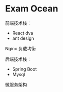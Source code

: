 # Exam Ocean

前端技术栈： 

- React dva 
- ant design

Nginx 负载均衡

后端技术栈：

- Spring Boot
- Mysql

微服务架构

